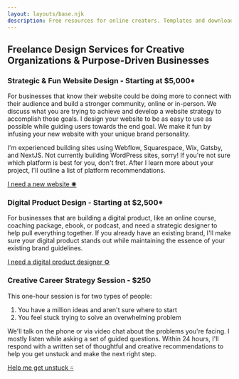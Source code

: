 ```yaml
---
layout: layouts/base.njk
description: Free resources for online creators. Templates and downloadables to help you manage your creative projects and add some sparkle to your brand.
---
```


## Freelance Design Services for Creative Organizations & Purpose-Driven Businesses

<div class="callout electricpurple_bg">

### Strategic & Fun Website Design - Starting at $5,000\*

For businesses that know their website could be doing more to connect with their audience and build a stronger community, online or in-person. We discuss what you are trying to achieve and develop a website strategy to accomplish those goals. I design your website to be as easy to use as possible while guiding users towards the end goal. We make it fun by infusing your new website with your unique brand personality.

I'm experienced building sites using Webflow, Squarespace, Wix, Gatsby, and NextJS. Not currently building WordPress sites, sorry! If you're not sure which platform is best for you, don't fret. After I learn more about your project, I'll outline a list of platform recommendations.

<p class="button"><a href="{{ '/hire-me' }}">I need a new website ✺</a></p>

</div>

<div class="callout green_bg">

### Digital Product Design - Starting at $2,500\*

For businesses that are building a digital product, like an online course, coaching package, ebook, or podcast, and need a strategic designer to help pull everything together. If you already have an existing brand, I'll make sure your digital product stands out while maintaining the essence of your existing brand guidelines.

<p class="button"><a href="{{ '/hire-me' }}">I need a digital product designer ⚙︎</a></p>

</div>

<div class="callout orange_bg">

### Creative Career Strategy Session - $250

This one-hour session is for two types of people:

1. You have a million ideas and aren't sure where to start
2. You feel stuck trying to solve an overwhelming problem

We'll talk on the phone or via video chat about the problems you're facing. I mostly listen while asking a set of guided questions. Within 24 hours, I'll respond with a written set of thoughtful and creative recommendations to help you get unstuck and make the next right step.

<p class="button"><a href="{{ '/hire-me' }}">Help me get unstuck ⍨</a></p>

</div>
